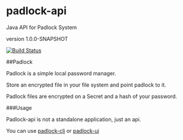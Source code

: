 padlock-api 
===========

Java API for Padlock System

version 1.0.0-SNAPSHOT

[![Build Status](https://api.shippable.com/projects/54465974b904a4b21567c7ee/badge?branchName=master)](https://app.shippable.com/projects/54465974b904a4b21567c7ee/builds/latest)

##Padlock

Padlock is a simple local password manager. 

Store an encrypted file in your file system and point padlock to it. 

Padlock files are encrypted on a Secret and a hash of your password. 

###Usage

Padlock-api is not a standalone application, just an api.

You can use [padlock-cli](https://github.com/s3nd3r5/padlock-cli)
or [padlock-ui](https://github.com/s3nd3r5/padlock-ui)


